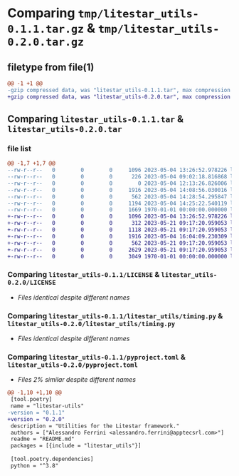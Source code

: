 # Comparing `tmp/litestar_utils-0.1.1.tar.gz` & `tmp/litestar_utils-0.2.0.tar.gz`

## filetype from file(1)

```diff
@@ -1 +1 @@
-gzip compressed data, was "litestar_utils-0.1.1.tar", max compression
+gzip compressed data, was "litestar_utils-0.2.0.tar", max compression
```

## Comparing `litestar_utils-0.1.1.tar` & `litestar_utils-0.2.0.tar`

### file list

```diff
@@ -1,7 +1,7 @@
--rw-r--r--   0        0        0     1096 2023-05-04 13:26:52.978226 litestar_utils-0.1.1/LICENSE
--rw-r--r--   0        0        0      226 2023-05-04 09:02:18.816868 litestar_utils-0.1.1/litestar_utils/__init__.py
--rw-r--r--   0        0        0        0 2023-05-04 12:13:26.826006 litestar_utils-0.1.1/litestar_utils/tasks.py
--rw-r--r--   0        0        0     1916 2023-05-04 14:08:56.030016 litestar_utils-0.1.1/litestar_utils/timing.py
--rw-r--r--   0        0        0      562 2023-05-04 14:28:54.295847 litestar_utils-0.1.1/pyproject.toml
--rw-r--r--   0        0        0     1194 2023-05-04 14:25:22.540119 litestar_utils-0.1.1/README.md
--rw-r--r--   0        0        0     1669 1970-01-01 00:00:00.000000 litestar_utils-0.1.1/PKG-INFO
+-rw-r--r--   0        0        0     1096 2023-05-04 13:26:52.978226 litestar_utils-0.2.0/LICENSE
+-rw-r--r--   0        0        0      312 2023-05-21 09:17:20.959053 litestar_utils-0.2.0/litestar_utils/__init__.py
+-rw-r--r--   0        0        0     1118 2023-05-21 09:17:20.959053 litestar_utils-0.2.0/litestar_utils/text.py
+-rw-r--r--   0        0        0     1916 2023-05-04 16:04:09.230309 litestar_utils-0.2.0/litestar_utils/timing.py
+-rw-r--r--   0        0        0      562 2023-05-21 09:17:20.959053 litestar_utils-0.2.0/pyproject.toml
+-rw-r--r--   0        0        0     2629 2023-05-21 09:17:20.959053 litestar_utils-0.2.0/README.md
+-rw-r--r--   0        0        0     3049 1970-01-01 00:00:00.000000 litestar_utils-0.2.0/PKG-INFO
```

### Comparing `litestar_utils-0.1.1/LICENSE` & `litestar_utils-0.2.0/LICENSE`

 * *Files identical despite different names*

### Comparing `litestar_utils-0.1.1/litestar_utils/timing.py` & `litestar_utils-0.2.0/litestar_utils/timing.py`

 * *Files identical despite different names*

### Comparing `litestar_utils-0.1.1/pyproject.toml` & `litestar_utils-0.2.0/pyproject.toml`

 * *Files 2% similar despite different names*

```diff
@@ -1,10 +1,10 @@
 [tool.poetry]
 name = "litestar-utils"
-version = "0.1.1"
+version = "0.2.0"
 description = "Utilities for the Litestar framework."
 authors = ["Alessandro Ferrini <alessandro.ferrini@apptecsrl.com>"]
 readme = "README.md"
 packages = [{include = "litestar_utils"}]
 
 [tool.poetry.dependencies]
 python = "^3.8"
```

